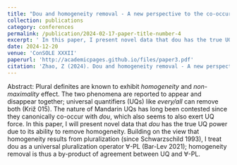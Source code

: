 ```yaml
---
title: "Dou and homogeneity removal - A new perspective to the co-occurrence puzzle"
collection: publications
category: conferences
permalink: /publication/2024-02-17-paper-title-number-4
excerpt: ' In this paper, I present novel data that dou has the true UQ power due to its ability to remove homogeneity.'
date: 2024-12-20
venue: 'ConSOLE XXXII'
paperurl: 'http://academicpages.github.io/files/paper3.pdf'
citation: 'Zhao, Z (2024). Dou and homogeneity removal - A new perspective to the co-occurrence puzzle. Proceedings of ConSOLE XXXII.'
---
```


Abstract: Plural definites are known to exhibit *homogeneity* and *non-maximality* effect. The two phenomena are reported to appear and disappear together; universal quantifiers (UQs) like *every/all* can remove both (Križ 015). The nature of Mandarin UQs has long been contested since they canonically co-occur with *dou*, which also seems to also exert UQ force. In this paper, I will present novel data that *dou* has the true UQ power due to its ability to remove homogeneity. Building on the view that homogeneity results from pluralization (since Schwarzschild 1993), I treat dou as a universal pluralization operator ∀-PL (Bar-Lev 2021); homogeneity removal is thus a by-product of agreement between UQ and ∀-PL.
